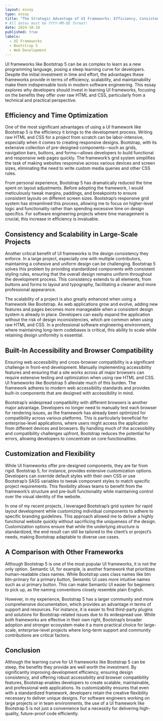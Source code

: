 ```yaml
---
layout: essay
type: essay
title: "The Strategic Advantage of UI Frameworks: Efficiency, Consistency, and Scalability with Bootstrap 5"
# All dates must be YYYY-MM-DD format!
date: 2024-10-10
published: true
labels:
  - UI Frameworks
  - Bootstrap 5
  - Web Development
---
```


UI frameworks like Bootstrap 5 can be as complex to learn as a new programming language, posing a steep learning curve for developers. Despite the initial investment in time and effort, the advantages these frameworks provide in terms of efficiency, scalability, and maintainability make them indispensable tools in modern software engineering. This essay explores why developers should invest in learning UI frameworks, focusing on the benefits they offer over raw HTML and CSS, particularly from a technical and practical perspective.

## Efficiency and Time Optimization
One of the most significant advantages of using a UI framework like Bootstrap 5 is the efficiency it brings to the development process. Writing raw HTML and CSS for a project from scratch can be labor-intensive, especially when it comes to creating responsive designs. Bootstrap, with its extensive collection of pre-designed components—such as grids, navigation bars, buttons, and forms—allows developers to build functional and responsive web pages quickly. The framework’s grid system simplifies the task of making websites responsive across various devices and screen sizes, eliminating the need to write custom media queries and other CSS rules.

From personal experience, Bootstrap 5 has dramatically reduced the time spent on layout adjustments. Before adopting the framework, I would meticulously tweak margins, paddings, and breakpoints to ensure consistent layouts on different screen sizes. Bootstrap’s responsive grid system has streamlined this process, allowing me to focus on higher-level logic and functionality rather than spending excessive time on design specifics. For software engineering projects where time management is crucial, this increase in efficiency is invaluable.

## Consistency and Scalability in Large-Scale Projects
Another critical benefit of UI frameworks is the design consistency they enforce. In a large project, especially one with multiple contributors, maintaining a cohesive and uniform design can be challenging. Bootstrap 5 solves this problem by providing standardized components with consistent styling rules, ensuring that the overall design remains uniform throughout the development process. This consistency extends to all elements, from buttons and forms to layout and typography, facilitating a cleaner and more professional appearance.

The scalability of a project is also greatly enhanced when using a framework like Bootstrap. As web applications grow and evolve, adding new features and pages becomes more manageable when a consistent design system is already in place. Developers can easily expand the application without the risk of design inconsistencies, which are common when using raw HTML and CSS. In a professional software engineering environment, where maintaining long-term codebases is critical, this ability to scale while retaining design uniformity is essential.

## Built-In Accessibility and Browser Compatibility
Ensuring web accessibility and cross-browser compatibility is a significant challenge in front-end development. Manually implementing accessibility features and ensuring that a site works across all major browsers can require extensive testing and optimization when using raw HTML and CSS. UI frameworks like Bootstrap 5 alleviate much of this burden. The framework adheres to modern web accessibility standards and provides built-in components that are designed with accessibility in mind.

Bootstrap’s widespread compatibility with different browsers is another major advantage. Developers no longer need to manually test each browser for rendering issues, as the framework has already been optimized for compatibility across various platforms. This is particularly beneficial for enterprise-level applications, where users might access the application from different devices and browsers. By handling much of the accessibility and compatibility challenges upfront, Bootstrap reduces the potential for errors, allowing developers to concentrate on core functionalities.

## Customization and Flexibility
While UI frameworks offer pre-designed components, they are far from rigid. Bootstrap 5, for instance, provides extensive customization options. Developers can override default styles with their own CSS or use Bootstrap’s SASS variables to tweak component styles to match specific project requirements. This flexibility allows teams to benefit from the framework’s structure and pre-built functionality while maintaining control over the visual identity of the website.

In one of my recent projects, I leveraged Bootstrap’s grid system for rapid layout development while customizing individual components to adhere to specific branding guidelines. This approach allowed me to deliver a highly functional website quickly without sacrificing the uniqueness of the design. Customization options ensure that while the underlying structure is standardized, the end result can still be tailored to the client’s or project’s needs, making Bootstrap adaptable to diverse use cases.

## A Comparison with Other Frameworks
Although Bootstrap 5 is one of the most popular UI frameworks, it is not the only option. Semantic UI, for example, is another framework that prioritizes human-readable class names. While Bootstrap uses class names like btn btn-primary for a primary button, Semantic UI uses more intuitive names such as ui primary button. This can make Semantic UI easier for beginners to pick up, as the naming conventions closely resemble plain English.

However, in my experience, Bootstrap 5 has a larger community and more comprehensive documentation, which provides an advantage in terms of support and resources. For instance, it is easier to find third-party plugins and solutions for Bootstrap-related issues due to its widespread use. While both frameworks are effective in their own right, Bootstrap’s broader adoption and stronger ecosystem make it a more practical choice for large-scale, enterprise-level projects where long-term support and community contributions are critical factors.

## Conclusion
Although the learning curve for UI frameworks like Bootstrap 5 can be steep, the benefits they provide are well worth the investment. By significantly improving development efficiency, ensuring design consistency, and offering robust accessibility and browser compatibility features, Bootstrap enables developers to create scalable, maintainable, and professional web applications. Its customizability ensures that even with a standardized framework, developers retain the creative flexibility necessary to deliver unique designs. For software engineers working on large projects or in team environments, the use of a UI framework like Bootstrap 5 is not just a convenience but a necessity for delivering high-quality, future-proof code efficiently.
